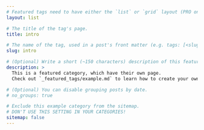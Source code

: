 ```yaml
---
# Featured tags need to have either the `list` or `grid` layout (PRO only).
layout: list

# The title of the tag's page.
title: intro

# The name of the tag, used in a post's front matter (e.g. tags: [<slug>]).
slug: intro

# (Optional) Write a short (~150 characters) description of this featured tag.
description: >
  This is a featured category, which have their own page.
  Check out `_featured_tags/example.md` to learn how to create your own.

# (Optional) You can disable grouping posts by date.
# no_groups: true

# Exclude this example category from the sitemap.
# DON'T USE THIS SETTING IN YOUR CATEGORIES!
sitemap: false
---
```

